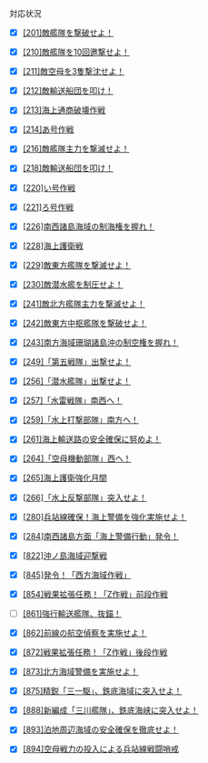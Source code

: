 対応状況

- [x] [[201]敵艦隊を撃破せよ！](201.json)
- [x] [[210]敵艦隊を10回邀撃せよ！](210.json)
- [x] [[211]敵空母を3隻撃沈せよ！](211.json)
- [x] [[212]敵輸送船団を叩け！](212.json)
- [x] [[213]海上通商破壊作戦](213.json)
- [x] [[214]あ号作戦](214.json)
- [x] [[216]敵艦隊主力を撃滅せよ！](216.json)
- [x] [[218]敵輸送船団を叩け！](218.json)
- [x] [[220]い号作戦](220.json)
- [x] [[221]ろ号作戦](221.json)
- [x] [[226]南西諸島海域の制海権を握れ！](226.json)
- [x] [[228]海上護衛戦](228.json)
- [x] [[229]敵東方艦隊を撃滅せよ！](229.json)
- [x] [[230]敵潜水艦を制圧せよ！](230.json)
- [x] [[241]敵北方艦隊主力を撃滅せよ！](241.json)
- [x] [[242]敵東方中枢艦隊を撃破せよ！](242.json)
- [x] [[243]南方海域珊瑚諸島沖の制空権を握れ！](243.json)
- [x] [[249]「第五戦隊」出撃せよ！](249.json)
- [x] [[256]「潜水艦隊」出撃せよ！](256.json)
- [x] [[257]「水雷戦隊」南西へ！](257.json)
- [x] [[259]「水上打撃部隊」南方へ！](259.json)
- [x] [[261]海上輸送路の安全確保に努めよ！](261.json)
- [x] [[264]「空母機動部隊」西へ！](264.json)
- [x] [[265]海上護衛強化月間](265.json)
- [x] [[266]「水上反撃部隊」突入せよ！](266.json)
- [x] [[280]兵站線確保！海上警備を強化実施せよ！](280.json)
- [x] [[284]南西諸島方面「海上警備行動」発令！](284.json)
- [x] [[822]沖ノ島海域迎撃戦](822.json)
- [x] [[845]発令！「西方海域作戦」](845.json)
- [x] [[854]戦果拡張任務！「Z作戦」前段作戦](854.json)
- [ ] [[861]強行輸送艦隊、抜錨！](861.json)
- [x] [[862]前線の航空偵察を実施せよ！](862.json)
- [x] [[872]戦果拡張任務！「Z作戦」後段作戦](872.json)
- [x] [[873]北方海域警備を実施せよ！](873.json)
- [x] [[875]精鋭「三一駆」、鉄底海域に突入せよ！](875.json)
- [x] [[888]新編成「三川艦隊」、鉄底海峡に突入せよ！](888.json)
- [x] [[893]泊地周辺海域の安全確保を徹底せよ！](893.json)
- [x] [[894]空母戦力の投入による兵站線戦闘哨戒](894.json)
 